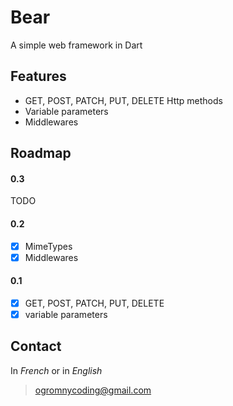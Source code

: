 # Bear
A simple web framework in Dart

## Features
* GET, POST, PATCH, PUT, DELETE Http methods
* Variable parameters 
* Middlewares


## Roadmap
#### 0.3
TODO

#### 0.2
- [x] MimeTypes
- [x] Middlewares

#### 0.1
- [x] GET, POST, PATCH, PUT, DELETE
- [x] variable parameters

## Contact
In *French* or in *English*
> ogromnycoding@gmail.com